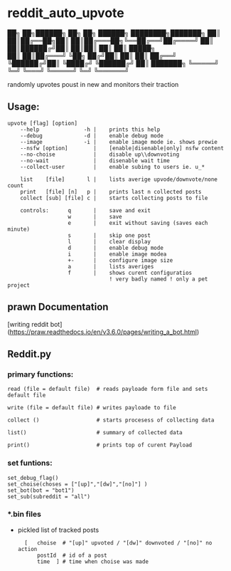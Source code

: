 # reddit\_auto\_upvote

 ██╗   ██╗██████╗ ██╗   ██╗ ██████╗ ████████╗███████╗
 ██║   ██║██╔══██╗██║   ██║██╔═══██╗╚══██╔══╝██╔════╝
 ██║   ██║██████╔╝██║   ██║██║   ██║   ██║   █████╗  
 ██║   ██║██╔═══╝ ╚██╗ ██╔╝██║   ██║   ██║   ██╔══╝  
 ╚██████╔╝██║      ╚████╔╝ ╚██████╔╝   ██║   ███████╗
  ╚═════╝ ╚═╝       ╚═══╝   ╚═════╝    ╚═╝   ╚══════╝
 

randomly upvotes poust in new and monitors their traction

## Usage:

```usage
upvote [flag] [option] 
	--help              -h |	prints this help
	--debug             -d |	enable debug mode
	--image             -i |	enable image mode ie. shows prewie
	--nsfw [option]        |	[enable|disenable|only] nsfw content
	--no-choise            |	disable up\\downvoting
	--no-wait              |	disenable wait time
	--collect-user         |	enable subing to users ie. u_*

	list    [file]       l |	lists averige upvode/downvote/none count
	print   [file] [n]   p |	prints last n collected posts 
	collect [sub] [file] c |	starts collecting posts to file
	
	controls:      q       |	save and exit
	               w       |	save
	               e       |	exit without saving (saves each minute)
	               s       |	skip one post
	               l       |	clear display
	               d       |	enable debug mode
	               i       |	enable image modea
	               +-      |	configure image size
	               a       |	lists averiges 
	               f       |	shows curent configuratios
	                        	! very badly named ! only a pet project
```



## prawn Documentation
 [writing reddit bot] (https://praw.readthedocs.io/en/v3.6.0/pages/writing_a_bot.html)




## Reddit.py
	

### primary functions:
	read (file = default file)  # reads payloade form file and sets default file

	write (file = default file) # writes payloade to file

	collect ()					# starts procesess of collecting data

	list()						# summary of collected data

	print()						# prints top of curent Payload


### set funtions:
	
	set_debug_flag()
	set_choise(choses = ["[up]","[dw]","[no]"] )
	set_bot(bot = "bot1")
	set_sub(subreddit = "all")

### \*.bin files
+ pickled list of tracked posts 

		[ 	choise 	# "[up]" upvoted / "[dw]" downvoted / "[no]" no action
			postId 	# id of a post
			time  ]	# time when choise was made
